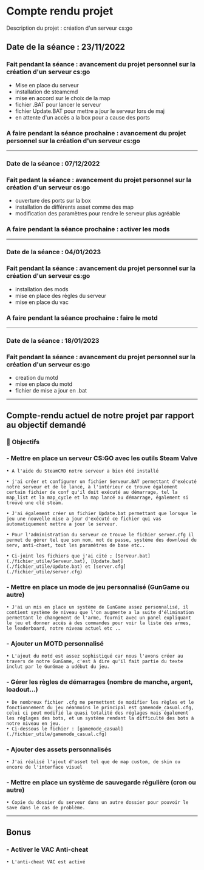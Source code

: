 # Compte rendu projet

Description du projet : création d'un serveur cs:go

## Date de la  séance : 23/11/2022

### Fait pendant la séance : avancement du projet personnel sur la création d'un serveur cs:go

- Mise en place du serveur
- installation de steamcmd
- mise en accord sur le choix de la map
- fichier .BAT pour lancer le serveur
- fichier Update.BAT pour mettre a jour le serveur lors de maj
- en attente d'un accès a la box pour a cause des ports

### A faire pendant la séance prochaine : avancement du projet personnel sur la création d'un serveur cs:go

---

### Date de la  séance : 07/12/2022

### Fait pedant la séance : avancement du projet personnel sur la création d'un serveur cs:go

- ouverture des ports sur la box
- installation de différents asset comme des map
- modification des paramètres pour rendre le serveur plus agréable

### A faire pendant la séance prochaine : activer les mods

---

### Date de la  séance : 04/01/2023

### Fait pendant la séance : avancement du projet personnel sur la création d'un serveur cs:go

- installation des mods
- mise en place des règles du serveur
- mise en place du vac

### A faire pendant la séance prochaine : faire le motd

---

### Date de la  séance : 18/01/2023

### Fait pendant la séance : avancement du projet personnel sur la création d'un serveur cs:go

- creation du motd
- mise en place du motd
- fichier de mise a jour en .bat

---
## Compte-rendu actuel de notre projet par rapport au objectif demandé

### 🎯 Objectifs

### - Mettre en place un serveur CS:GO avec les outils Steam Valve 
    • A l'aide du SteamCMD notre serveur a bien été installé

    • j'ai créer et configurer un fichier Serveur.BAT permettant d'exécuté notre serveur et de le lancé, à l'intérieur ce trouve également certain fichier de conf qu'il doit exécuté au démarrage, tel la map_list et la map_cycle et la map lancé au démarrage, également si trouvé une clé steam.

    • J'ai également créer un fichier Update.bat permettant que lorsque le jeu une nouvelle mise a jour d'exécuté ce fichier qui vas automatiquement mettre a jour le serveur.

    • Pour l'administration du serveur ce trouve le fichier server.cfg il permet de gérer tel que son nom, mot de passe, système des download du serv, anti-chaet, tout les paramètres de base etc..

    • Ci-joint les fichiers que j'ai cité ; [Serveur.bat](./fichier_utile/Serveur.bat), [Update.bat](./fichier_utile/Update.bat) et [server.cfg](./fichier_utile/server.cfg)

### - Mettre en place un mode de jeu personnalisé (GunGame ou autre)
    • J'ai un mis en place un système de GunGame assez personnalisé, il contient système de niveau que l'on augmente a la suite d'élimination permettant le changement de l'arme, fournit avec un panel expliquant le jeu et donner accès à des commandes pour voir la liste des armes, le leaderboard, notre niveau actuel etc ..

### - Ajouter un MOTD personnalisé
    • L'ajout du motd est assez sophistiqué car nous l'avons créer au travers de notre GunGame, c'est à dire qu'il fait partie du texte inclut par le GunGmae a udébut du jeu.

### - Gérer les règles de démarrages (nombre de manche, argent, loadout…)
    • De nombreux fichier .cfg me permettent de modifier les règles et le fonctionnement du jeu néanmoins le principal est gamemode_casual.cfg, celui ci peut modifié la quasi totalité des réglages mais également les réglages des bots, et un système rendant la difficulté des bots à notre niveau en jeu.
    • Ci-dessous le fichier : [gamemode_casual](./fichier_utile/gamemode_casual.cfg)

### - Ajouter des assets personnalisés
    • J'ai réalisé l'ajout d'asset tel que de map custom, de skin ou encore de l'interface visuel

### - Mettre en place un système de sauvegarde régulière (cron ou autre)
    • Copie du dossier du serveur dans un autre dossier pour pouvoir le save dans le cas de problème.   
---
## Bonus
### - Activer le VAC Anti-cheat
    • L'anti-cheat VAC est activé
